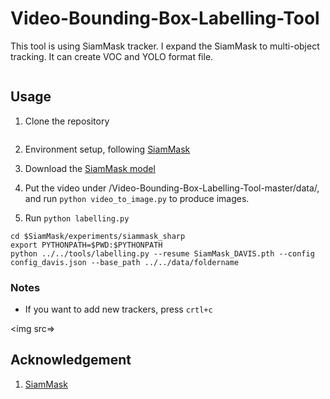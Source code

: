 # Video-Bounding-Box-Labelling-Tool

This tool is using SiamMask tracker. I expand the SiamMask to multi-object tracking. It can create VOC and YOLO format file.

<img src="">



## Usage

1. Clone the repository
```
```

2. Environment setup, following [SiamMask](https://github.com/foolwood/SiamMask#environment-setup)

3. Download the [SiamMask model](https://github.com/foolwood/SiamMask#demo)

4. Put the video under /Video-Bounding-Box-Labelling-Tool-master/data/, and run ```python video_to_image.py``` to produce images.

5. Run ```python labelling.py```
```
cd $SiamMask/experiments/siammask_sharp
export PYTHONPATH=$PWD:$PYTHONPATH
python ../../tools/labelling.py --resume SiamMask_DAVIS.pth --config config_davis.json --base_path ../../data/foldername  
```

### Notes

  * If you want to add new trackers, press ```crtl+c```
  
  <img src=>
  
## Acknowledgement

1. [SiamMask](https://github.com/foolwood/SiamMask) 
  


